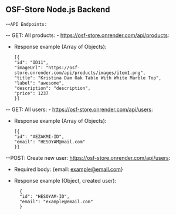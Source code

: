 ## OSF-Store Node.js Backend

--`API Endpoints:`

-- GET: All products: - https://osf-store.onrender.com/api/products:

- Response example (Array of Objects):

	  [{
	  "id": "ID11",
	  "imageUrl": "https://osf-store.onrender.com/api/products/images/item1.png",
	  "title": "Kristina Dam Oak Table With White Marble Top",
	  "label": "awesome",
	  "description": "description",
	  "price": 1237
	  }]

-- GET: All users: - https://osf-store.onrender.com/api/users:

- Response example (Array of Objects):

	  [{
	  "id": "AEZAKMI-ID",
	  "email": "HESOYAM@mail.com"
	  }]

--POST: Create new user: https://osf-store.onrender.com/api/users:

- Required body: {email: example@email.com}
- Response example (Object, created user):

		{
		"id": "HESOYAM-ID",
		"email": "example@email.com"
		}
